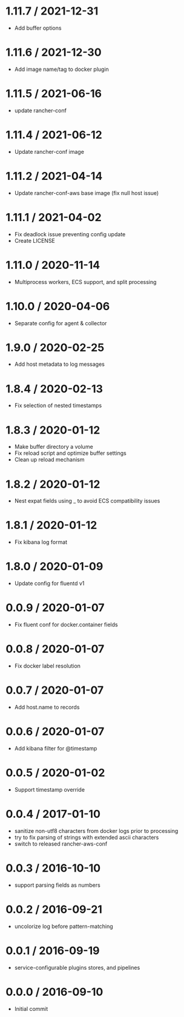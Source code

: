 
1.11.7 / 2021-12-31
==================

  * Add buffer options

1.11.6 / 2021-12-30
==================

  * Add image name/tag to docker plugin

1.11.5 / 2021-06-16
==================

  * update rancher-conf

1.11.4 / 2021-06-12
==================

  * Update rancher-conf image

1.11.2 / 2021-04-14
==================

  * Update rancher-conf-aws base image (fix null host issue)

1.11.1 / 2021-04-02
==================

  * Fix deadlock issue preventing config update
  * Create LICENSE

1.11.0 / 2020-11-14
==================

  * Multiprocess workers, ECS support, and split processing

1.10.0 / 2020-04-06
==================

  * Separate config for agent & collector

1.9.0 / 2020-02-25
==================

  * Add host metadata to log messages

1.8.4 / 2020-02-13
==================

  * Fix selection of nested timestamps

1.8.3 / 2020-01-12
==================

  * Make buffer directory a volume
  * Fix reload script and optimize buffer settings
  * Clean up reload mechanism

1.8.2 / 2020-01-12
==================

  * Nest expat fields using _ to avoid ECS compatibility issues

1.8.1 / 2020-01-12
==================

  * Fix kibana log format

1.8.0 / 2020-01-09
==================

  * Update config for fluentd v1

0.0.9 / 2020-01-07
===================

  * Fix fluent conf for docker.container fields

0.0.8 / 2020-01-07
==================

  * Fix docker label resolution

0.0.7 / 2020-01-07
==================

  * Add host.name to records

0.0.6 / 2020-01-07
==================

  * Add kibana filter for @timestamp

0.0.5 / 2020-01-02
==================

  * Support timestamp override

0.0.4 / 2017-01-10
==================

  * sanitize non-utf8 characters from docker logs prior to processing
  * try to fix parsing of strings with extended ascii characters
  * switch to released rancher-aws-conf

0.0.3 / 2016-10-10
==================

  * support parsing fields as numbers

0.0.2 / 2016-09-21
==================

  * uncolorize log before pattern-matching

0.0.1 / 2016-09-19
==================

  * service-configurable plugins stores, and pipelines

0.0.0 / 2016-09-10
==================

 * Initial commit
